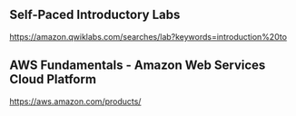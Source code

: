## Self-Paced Introductory Labs ##
https://amazon.qwiklabs.com/searches/lab?keywords=introduction%20to

## AWS Fundamentals - Amazon Web Services Cloud Platform ## 
https://aws.amazon.com/products/
